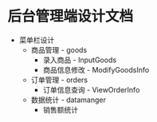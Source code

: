 <!--
 * @Author: your name
 * @Date: 2022-01-09 23:29:05
 * @LastEditTime: 2022-01-09 23:46:37
 * @LastEditors: Please set LastEditors
 * @Description: 打开koroFileHeader查看配置 进行设置: https://github.com/OBKoro1/koro1FileHeader/wiki/%E9%85%8D%E7%BD%AE
 * @FilePath: \desc\管理端设计.md
-->
# 后台管理端设计文档

- 菜单栏设计 
  - 商品管理 - goods
    - 录入商品 - InputGoods
    - 商品信息修改 - ModifyGoodsInfo
  - 订单管理 - orders
    - 订单信息查询 - ViewOrderInfo 
  - 数据统计 - datamanger
    - 销售额统计